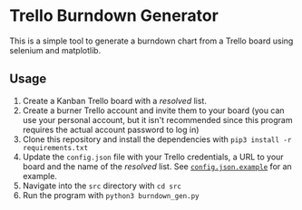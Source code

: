 # Trello Burndown Generator

This is a simple tool to generate a burndown chart from a Trello board using selenium and matplotlib.

## Usage

1. Create a Kanban Trello board with a *resolved* list.
2. Create a burner Trello account and invite them to your board (you can use your personal account, but it isn't recommended since this program requires the actual account password to log in)
3. Clone this repository and install the dependencies with `pip3 install -r requirements.txt`
4. Update the `config.json` file with your Trello credentials, a URL to your board and the name of the *resolved* list. See [`config.json.example`](./example.config.json) for an example.
5. Navigate into the `src` directory with `cd src`
6. Run the program with `python3 burndown_gen.py`
